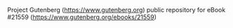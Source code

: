 Project Gutenberg (https://www.gutenberg.org) public repository for eBook #21559 (https://www.gutenberg.org/ebooks/21559)

